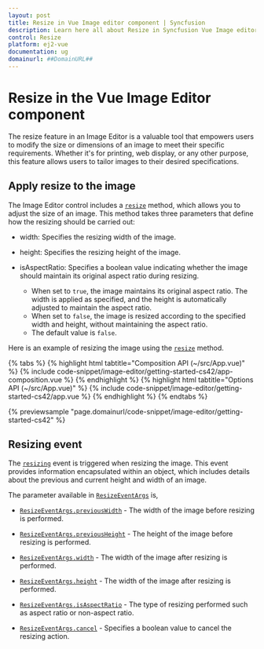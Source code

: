 ```yaml
---
layout: post
title: Resize in Vue Image editor component | Syncfusion
description: Learn here all about Resize in Syncfusion Vue Image editor component of Syncfusion Essential JS 2 and more.
control: Resize
platform: ej2-vue
documentation: ug
domainurl: ##DomainURL##
---
```


# Resize in the Vue Image Editor component

The resize feature in an Image Editor is a valuable tool that empowers users to modify the size or dimensions of an image to meet their specific requirements. Whether it's for printing, web display, or any other purpose, this feature allows users to tailor images to their desired specifications.

## Apply resize to the image 

The Image Editor control includes a [`resize`](https://ej2.syncfusion.com/vue/documentation/api/image-editor/#resize) method, which allows you to adjust the size of an image. This method takes three parameters that define how the resizing should be carried out:

* width: Specifies the resizing width of the image.

* height: Specifies the resizing height of the image.

* isAspectRatio: Specifies a boolean value indicating whether the image should maintain its original aspect ratio during resizing.
    * When set to `true`, the image maintains its original aspect ratio. The width is applied as specified, and the height is automatically adjusted to maintain the aspect ratio.
    * When set to `false`, the image is resized according to the specified width and height, without maintaining the aspect ratio.
    * The default value is `false`.

Here is an example of resizing the image using the [`resize`](https://ej2.syncfusion.com/vue/documentation/api/image-editor/#resize) method. 

{% tabs %}
{% highlight html tabtitle="Composition API (~/src/App.vue)" %}
{% include code-snippet/image-editor/getting-started-cs42/app-composition.vue %}
{% endhighlight %}
{% highlight html tabtitle="Options API (~/src/App.vue)" %}
{% include code-snippet/image-editor/getting-started-cs42/app.vue %}
{% endhighlight %}
{% endtabs %}
        
{% previewsample "page.domainurl/code-snippet/image-editor/getting-started-cs42" %}

## Resizing event

The [`resizing`](https://ej2.syncfusion.com/vue/documentation/api/image-editor/#resizing) event is triggered when resizing the image. This event provides information encapsulated within an object, which includes details about the previous and current height and width of an image.

The parameter available in [`ResizeEventArgs`](https://ej2.syncfusion.com/vue/documentation/api/image-editor/resizeEventArgs/) is,

* [`ResizeEventArgs.previousWidth`](https://ej2.syncfusion.com/vue/documentation/api/image-editor/resizeEventArgs/#previouswidth) - The width of the image before resizing is performed.

* [`ResizeEventArgs.previousHeight`](https://ej2.syncfusion.com/vue/documentation/api/image-editor/resizeEventArgs/#previousheight) - The height of the image before resizing is performed.

* [`ResizeEventArgs.width`](https://ej2.syncfusion.com/vue/documentation/api/image-editor/resizeEventArgs/#width) - The width of the image after resizing is performed.

* [`ResizeEventArgs.height`](https://ej2.syncfusion.com/vue/documentation/api/image-editor/resizeEventArgs/#height) - The width of the image after resizing is performed.

* [`ResizeEventArgs.isAspectRatio`](https://ej2.syncfusion.com/vue/documentation/api/image-editor/resizeEventArgs/#isaspectratio) - The type of resizing performed such as aspect ratio or non-aspect ratio.

* [`ResizeEventArgs.cancel`](https://ej2.syncfusion.com/vue/documentation/api/image-editor/resizeEventArgs/#cancel) - Specifies a boolean value to cancel the resizing action.